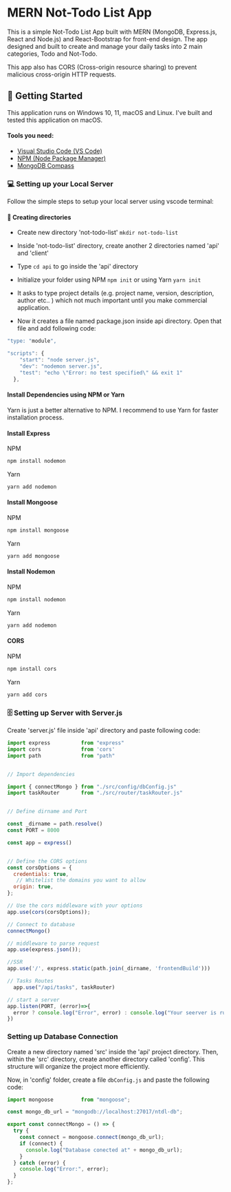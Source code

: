 # MERN Not-Todo List App

This is a simple Not-Todo List App built with MERN (MongoDB, Express.js, React and Node.js) and React-Bootstrap for front-end design. The app designed and built to create and manage your daily tasks into 2 main categories, Todo and Not-Todo.

This app also has CORS (Cross-origin resource sharing) to prevent malicious cross-origin HTTP requests.

## 🚀 Getting Started

This application runs on Windows 10, 11, macOS and Linux. I've built and tested this application on macOS.

#### Tools you need:

- [Visual Studio Code (VS Code)](https://code.visualstudio.com/download)
- [NPM (Node Package Manager)](https://docs.npmjs.com/downloading-and-installing-node-js-and-npm)
- [MongoDB Compass](https://www.mongodb.com/try/download/compass)

### 💻 Setting up your Local Server

Follow the simple steps to setup your local server using vscode terminal:

#### 📁 Creating directories

- Create new directory 'not-todo-list' `mkdir not-todo-list`
- Inside 'not-todo-list' directory, create another 2 directories named 'api' and 'client'

- Type `cd api` to go inside the 'api' directory

- Initialize your folder using NPM `npm init` or using Yarn `yarn init`

- It asks to type project details (e.g. project name, version, description, author etc.. ) which not much important until you make commercial application.

- Now it creates a file named package.json inside api directory. Open that file and add following code:

```Javascript
"type: "module",

"scripts": {
    "start": "node server.js",
    "dev": "nodemon server.js",
    "test": "echo \"Error: no test specified\" && exit 1"
  },
```

#### Install Dependencies using NPM or Yarn

Yarn is just a better alternative to NPM. I recommend to use Yarn for faster installation process.

#### Install Express

NPM

```bash
npm install nodemon
```

Yarn

```bash
yarn add nodemon
```

#### Install Mongoose

NPM

```bash
npm install mongoose
```

Yarn

```bash
yarn add mongoose
```

#### Install Nodemon

NPM

```bash
npm install nodemon
```

Yarn

```bash
yarn add nodemon
```

#### CORS

NPM

```bash
npm install cors
```

Yarn

```bash
yarn add cors
```

### 🗄️ Setting up Server with Server.js

Create 'server.js' file inside 'api' directory and paste following code:

```JavaScript
import express          from "express"
import cors             from 'cors'
import path             from "path"


// Import dependencies

import { connectMongo } from "./src/config/dbConfig.js"
import taskRouter       from "./src/router/taskRouter.js"


// Define dirname and Port

const _dirname = path.resolve()
const PORT = 8000

const app = express()


// Define the CORS options
const corsOptions = {
  credentials: true,
   // Whitelist the domains you want to allow
  origin: true,
};

// Use the cors middleware with your options
app.use(cors(corsOptions));

// Connect to database
connectMongo()

// middleware to parse request
app.use(express.json());

//SSR
app.use('/', express.static(path.join(_dirname, 'frontendBuild')))

// Tasks Routes
  app.use("/api/tasks", taskRouter)

// start a server
app.listen(PORT, (error)=>{
  error ? console.log("Error", error) : console.log("Your seerver is running at http://localhost:" + PORT)
})

```

### Setting up Database Connection

Create a new directory named 'src' inside the 'api' project directory. Then, within the 'src' directory, create another directory called 'config'. This structure will organize the project more efficiently.

Now, in 'config' folder, create a file `dbConfig.js` and paste the following code:

```Javascript
import mongoose         from "mongoose";

const mongo_db_url = "mongodb://localhost:27017/ntdl-db";

export const connectMongo = () => {
  try {
    const connect = mongoose.connect(mongo_db_url);
    if (connect) {
      console.log("Database conected at" + mongo_db_url);
    }
  } catch (error) {
    console.log("Error:", error);
  }
};

```
